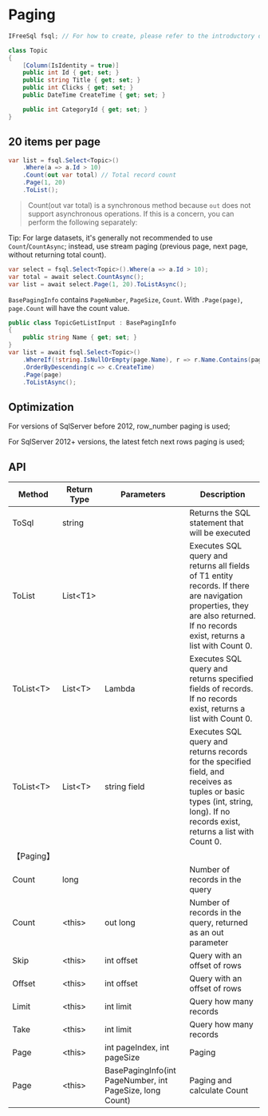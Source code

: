 # Paging

```csharp
IFreeSql fsql; // For how to create, please refer to the introductory documentation

class Topic
{
    [Column(IsIdentity = true)]
    public int Id { get; set; }
    public string Title { get; set; }
    public int Clicks { get; set; }
    public DateTime CreateTime { get; set; }

    public int CategoryId { get; set; }
}
```

## 20 items per page

```csharp
var list = fsql.Select<Topic>()
    .Where(a => a.Id > 10)
    .Count(out var total) // Total record count
    .Page(1, 20)
    .ToList();
```

> Count(out var total) is a synchronous method because `out` does not support asynchronous operations. If this is a concern, you can perform the following separately:

Tip: For large datasets, it's generally not recommended to use `Count`/`CountAsync`; instead, use stream paging (previous page, next page, without returning total count).

```csharp
var select = fsql.Select<Topic>().Where(a => a.Id > 10);
var total = await select.CountAsync();
var list = await select.Page(1, 20).ToListAsync();
```

`BasePagingInfo` contains `PageNumber`, `PageSize`, `Count`. With `.Page(page)`, `page.Count` will have the count value.

```csharp
public class TopicGetListInput : BasePagingInfo
{
    public string Name { get; set; }
}
var list = await fsql.Select<Topic>()
    .WhereIf(!string.IsNullOrEmpty(page.Name), r => r.Name.Contains(page.Name))
    .OrderByDescending(c => c.CreateTime)
    .Page(page)
    .ToListAsync();
```

## Optimization

For versions of SqlServer before 2012, row_number paging is used;

For SqlServer 2012+ versions, the latest fetch next rows paging is used;

## API

| Method      | Return Type | Parameters                                               | Description                                                                                                                                                                   |
| ----------- | ----------- | -------------------------------------------------------- | ----------------------------------------------------------------------------------------------------------------------------------------------------------------------------- |
| ToSql       | string      |                                                          | Returns the SQL statement that will be executed                                                                                                                               |
| ToList      | List\<T1\>  |                                                          | Executes SQL query and returns all fields of T1 entity records. If there are navigation properties, they are also returned. If no records exist, returns a list with Count 0. |
| ToList\<T\> | List\<T\>   | Lambda                                                   | Executes SQL query and returns specified fields of records. If no records exist, returns a list with Count 0.                                                                 |
| ToList\<T\> | List\<T\>   | string field                                             | Executes SQL query and returns records for the specified field, and receives as tuples or basic types (int, string, long). If no records exist, returns a list with Count 0.  |
| 【Paging】  |
| Count       | long        |                                                          | Number of records in the query                                                                                                                                                |
| Count       | \<this\>    | out long                                                 | Number of records in the query, returned as an out parameter                                                                                                                  |
| Skip        | \<this\>    | int offset                                               | Query with an offset of rows                                                                                                                                                  |
| Offset      | \<this\>    | int offset                                               | Query with an offset of rows                                                                                                                                                  |
| Limit       | \<this\>    | int limit                                                | Query how many records                                                                                                                                                        |
| Take        | \<this\>    | int limit                                                | Query how many records                                                                                                                                                        |
| Page        | \<this\>    | int pageIndex, int pageSize                              | Paging                                                                                                                                                                        |
| Page        | \<this\>    | BasePagingInfo(int PageNumber, int PageSize, long Count) | Paging and calculate Count                                                                                                                                                    |
